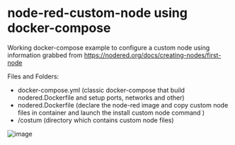 # node-red-custom-node using docker-compose
Working docker-compose example to configure a custom node using information grabbed from https://nodered.org/docs/creating-nodes/first-node

Files and Folders:
 - docker-compose.yml (classic docker-compose that build nodered.Dockerfile and setup ports, networks and other)
 - nodered.Dockerfile (declare the node-red image and copy custom node files in container and launch the install custom node command )
 - /costum (directory which contains custom node files)

![image](https://user-images.githubusercontent.com/3259692/117776129-7de66d80-b23b-11eb-9bc0-74738d0e8a95.png)
